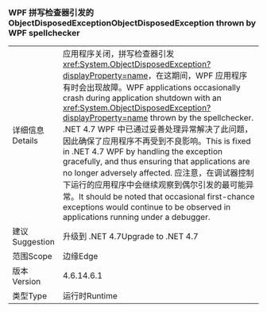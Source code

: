 ### <a name="objectdisposedexception-thrown-by-wpf-spellchecker"></a><span data-ttu-id="b6ac6-101">WPF 拼写检查器引发的 ObjectDisposedException</span><span class="sxs-lookup"><span data-stu-id="b6ac6-101">ObjectDisposedException thrown by WPF spellchecker</span></span>

|   |   |
|---|---|
|<span data-ttu-id="b6ac6-102">详细信息</span><span class="sxs-lookup"><span data-stu-id="b6ac6-102">Details</span></span>|<span data-ttu-id="b6ac6-103">应用程序关闭，拼写检查器引发 <xref:System.ObjectDisposedException?displayProperty=name>，在这期间，WPF 应用程序有时会出现故障。</span><span class="sxs-lookup"><span data-stu-id="b6ac6-103">WPF applications occasionally crash during application shutdown with an <xref:System.ObjectDisposedException?displayProperty=name> thrown by the spellchecker.</span></span> <span data-ttu-id="b6ac6-104">.NET 4.7 WPF 中已通过妥善处理异常解决了此问题，因此确保了应用程序不再受到不良影响。</span><span class="sxs-lookup"><span data-stu-id="b6ac6-104">This is fixed in .NET 4.7 WPF by handling the exception gracefully, and thus ensuring that applications are no longer adversely affected.</span></span> <span data-ttu-id="b6ac6-105">应注意，在调试器控制下运行的应用程序中会继续观察到偶尔引发的最可能异常。</span><span class="sxs-lookup"><span data-stu-id="b6ac6-105">It should be noted that occasional first-chance exceptions would continue to be observed in applications running under a debugger.</span></span>|
|<span data-ttu-id="b6ac6-106">建议</span><span class="sxs-lookup"><span data-stu-id="b6ac6-106">Suggestion</span></span>|<span data-ttu-id="b6ac6-107">升级到 .NET 4.7</span><span class="sxs-lookup"><span data-stu-id="b6ac6-107">Upgrade to .NET 4.7</span></span>|
|<span data-ttu-id="b6ac6-108">范围</span><span class="sxs-lookup"><span data-stu-id="b6ac6-108">Scope</span></span>|<span data-ttu-id="b6ac6-109">边缘</span><span class="sxs-lookup"><span data-stu-id="b6ac6-109">Edge</span></span>|
|<span data-ttu-id="b6ac6-110">版本</span><span class="sxs-lookup"><span data-stu-id="b6ac6-110">Version</span></span>|<span data-ttu-id="b6ac6-111">4.6.1</span><span class="sxs-lookup"><span data-stu-id="b6ac6-111">4.6.1</span></span>|
|<span data-ttu-id="b6ac6-112">类型</span><span class="sxs-lookup"><span data-stu-id="b6ac6-112">Type</span></span>|<span data-ttu-id="b6ac6-113">运行时</span><span class="sxs-lookup"><span data-stu-id="b6ac6-113">Runtime</span></span>|

